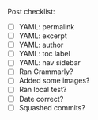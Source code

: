Post checklist:

- [ ] YAML: permalink
- [ ] YAML: excerpt
- [ ] YAML: author
- [ ] YAML: toc label
- [ ] YAML: nav sidebar
- [ ] Ran Grammarly?
- [ ] Added some images?
- [ ] Ran local test?
- [ ] Date correct?
- [ ] Squashed commits?
